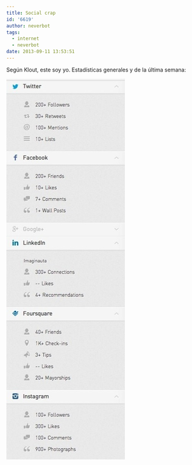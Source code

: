 ```yaml
---
title: Social crap
id: '6619'
author: neverbot
tags:
  - internet
  - neverbot
date: 2013-09-11 13:53:51
---
```


Según Klout, este soy yo. Estadísticas generales y de la última semana:

![Social Crap](./social-crap/social_crap.jpeg)